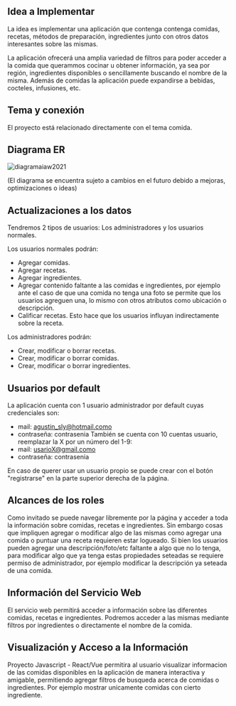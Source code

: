 ## Idea a Implementar

La idea es implementar una aplicación que contenga contenga comidas, recetas, métodos de preparación, ingredientes junto con otros datos interesantes sobre las mismas.

La aplicación ofrecerá una amplia variedad de filtros para poder acceder a la comida que querammos cocinar u obtener información, ya sea por región, ingredientes disponibles o sencillamente buscando el nombre de la misma. Además de comidas la aplicación puede expandirse a bebidas, cocteles, infusiones, etc.

## Tema y conexión

El proyecto está relacionado directamente con el tema comida.

## Diagrama ER

![diagramaiaw2021](https://user-images.githubusercontent.com/21326227/116289078-8bdebd80-a768-11eb-8de7-b68a9c3501e2.png)

(El diagrama se encuentra sujeto a cambios en el futuro debido a mejoras, optimizaciones o ideas)

## Actualizaciones a los datos

Tendremos 2 tipos de usuarios: Los administradores y los usuarios normales.

Los usuarios normales podrán:
- Agregar comidas.
- Agregar recetas.
- Agregar ingredientes.
- Agregar contenido faltante a las comidas e ingredientes, por ejemplo ante el caso de que una comida no tenga una foto se permite que los usuarios agreguen una, lo mismo con otros atributos como ubicación o descripción.
- Calificar recetas. Esto hace que los usuarios influyan indirectamente sobre la receta.

Los administradores podrán:
- Crear, modificar o borrar recetas.
- Crear, modificar o borrar comidas.
- Crear, modificar o borrar ingredientes.

## Usuarios por default
La aplicación cuenta con 1 usuario administrador por default cuyas credenciales son:
- mail: agustin_sly@hotmail.como
- contraseña: contrasenia
También se cuenta con 10 cuentas usuario, reemplazar la X por un número del 1-9:
- mail: usarioX@gmail.como
- contraseña: contrasenia

En caso de querer usar un usuario propio se puede crear con el botón "registrarse" en la parte superior derecha de la página.

## Alcances de los roles
Como invitado se puede navegar libremente por la página y acceder a toda la información sobre comidas, recetas e ingredientes. Sin embargo cosas que impliquen agregar o modificar algo de las mismas como agregar una comida o puntuar una receta requieren estar logueado. Si bien los usuarios pueden agregar una descripción/foto/etc faltante a algo que no lo tenga, para modificar algo que ya tenga estas propiedades seteadas se requiere permiso de administrador, por ejemplo modificar la descripción ya seteada de una comida.

## Información del Servicio Web

El servicio web permitirá acceder a información sobre las diferentes comidas, recetas e ingredientes. Podremos acceder a las mismas mediante filtros por ingredientes o directamente el nombre de la comida.

## Visualización y Acceso a la Información

Proyecto Javascript - React/Vue permitira al usuario visualizar informacion de las comidas disponibles en la aplicación de manera interactiva y amigable, permitiendo agregar
filtros de busqueda acerca de comidas o ingredientes. Por ejemplo mostrar unicamente comidas con cierto ingrediente.
